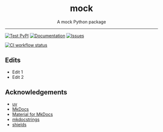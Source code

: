 <div align="center">
  <h1><b>mock</b></h1>
  <p>
    A mock Python package
  </p>
</div>

---

[![Test PyPI][pypi-badge]][pypi]
[![Documentation][readthedocs-badge]][readthedocs]
[![Issues][issues-badge]][issues]

[![CI workflow status][ci-workflow-badge]][ci-workflow]

## Edits

- Edit 1
- Edit 2


## Acknowledgements

- [uv](https://github.com/astral-sh/uv)
- [MkDocs](https://github.com/mkdocs/mkdocs)
- [Material for MkDocs](https://github.com/squidfunk/mkdocs-material)
- [mkdocstrings](https://github.com/mkdocstrings/mkdocstrings)
- [shields](https://github.com/badges/shields)


[pypi-badge]: https://img.shields.io/pypi/v/ss249tp-mock?pypiBaseUrl=https%3A%2F%2Ftest.pypi.org&style=for-the-badge&logo=pypi&logoColor=white&label=TESTPYPI
[pypi]: https://test.pypi.org/project/ss249tp-mock
[readthedocs-badge]: https://img.shields.io/readthedocs/ss249tp-mock?style=for-the-badge&logo=readthedocs&logoColor=white
[readthedocs]: https://ss249tp-mock.readthedocs.io
[issues-badge]: https://img.shields.io/github/issues/ss249tp/mock?style=for-the-badge&logo=github&logoColor=white
[issues]: https://github.com/ss249tp/mock/issues
[ci-workflow-badge]: https://img.shields.io/github/actions/workflow/status/ss249tp/mock/ci.yml?style=flat-square&logo=pytest&logoColor=white&label=CI
[ci-workflow]: https://github.com/ss249tp/mock/actions/workflows/ci.yml
